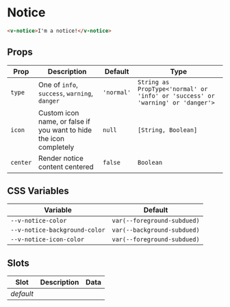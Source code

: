 # Notice

```html
<v-notice>I'm a notice!</v-notice>
```

## Props

| Prop     | Description                                                        | Default    | Type                                                                           |
| -------- | ------------------------------------------------------------------ | ---------- | ------------------------------------------------------------------------------ |
| `type`   | One of `info`, `success`, `warning`, `danger`                      | `'normal'` | `String as PropType<'normal' or 'info' or 'success' or 'warning' or 'danger'>` |
| `icon`   | Custom icon name, or false if you want to hide the icon completely | `null`     | `[String, Boolean]`                                                            |
| `center` | Render notice content centered                                     | `false`    | `Boolean`                                                                      |

## CSS Variables

| Variable                      | Default                     |
| ----------------------------- | --------------------------- |
| `--v-notice-color`            | `var(--foreground-subdued)` |
| `--v-notice-background-color` | `var(--background-subdued)` |
| `--v-notice-icon-color`       | `var(--foreground-subdued)` |

## Slots

| Slot      | Description | Data |
| --------- | ----------- | ---- |
| _default_ |             |      |
